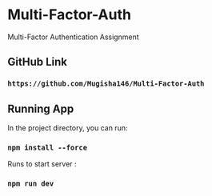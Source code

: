 # Multi-Factor-Auth
Multi-Factor Authentication Assignment

## GitHub Link

### `https://github.com/Mugisha146/Multi-Factor-Auth`

## Running App

In the project directory, you can run:

### `npm install --force`

Runs to start server :

### `npm run dev `